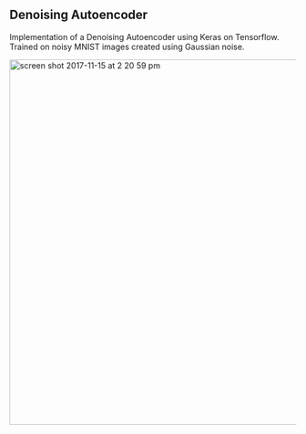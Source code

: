 ## Denoising Autoencoder

Implementation of a Denoising Autoencoder using Keras on Tensorflow.
Trained on noisy MNIST images created using Gaussian noise.

<img width="641" alt="screen shot 2017-11-15 at 2 20 59 pm" src="https://user-images.githubusercontent.com/20137995/32821798-45577584-ca10-11e7-9bc6-c7d241ab40f3.png">
